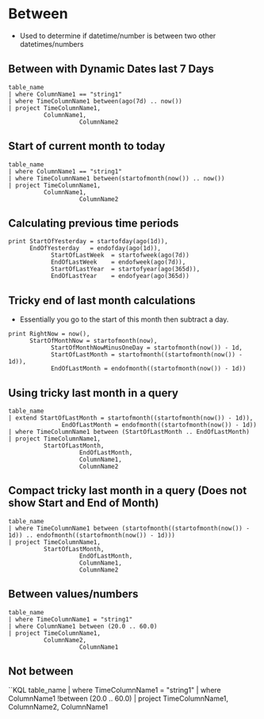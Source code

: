 # Between

- Used to determine if datetime/number is between two other datetimes/numbers

## Between with Dynamic Dates last 7 Days

```KQL
table_name
| where ColumnName1 == "string1"
| where TimeColumnName1 between(ago(7d) .. now())
| project TimeColumnName1,
          ColumnName1,
					ColumnName2
```

## Start of current month to today

```KQL
table_name
| where ColumnName1 == "string1"
| where TimeColumnName1 between(startofmonth(now()) .. now())
| project TimeColumnName1,
          ColumnName1,
					ColumnName2
```

## Calculating previous time periods

```KQL
print StartOfYesterday = startofday(ago(1d)),
      EndOfYesterday   = endofday(ago(1d)),
			StartOfLastWeek  = startofweek(ago(7d))
			EndOfLastWeek    = endofweek(ago(7d)),
			StartOfLastYear  = startofyear(ago(365d)),
			EndOfLastYear    = endofyear(ago(365d))
```

## Tricky end of last month calculations

- Essentially you go to the start of this month then subtract a day.

```KQL
print RightNow = now(),
      StartOfMonthNow = startofmonth(now),
			StartOfMonthNowMinusOneDay = startofmonth(now()) - 1d,
			StartOfLastMonth = startofmonth((startofmonth(now()) - 1d)),
			EndOfLastMonth = endofmonth((startofmonth(now()) - 1d))
```

## Using tricky last month in a query

```KQL
table_name
| extend StartOfLastMonth = startofmonth((startofmonth(now()) - 1d)),
			   EndOfLastMonth = endofmonth((startofmonth(now()) - 1d))
| where TimeColumnName1 between (StartOfLastMonth .. EndOfLastMonth)
| project TimeColumnName1,
          StartOfLastMonth,
					EndOfLastMonth,
					ColumnName1,
					ColumnName2
```

## Compact tricky last month in a query (Does not show Start and End of Month)

```KQL
table_name
| where TimeColumnName1 between (startofmonth((startofmonth(now()) - 1d)) .. endofmonth((startofmonth(now()) - 1d)))
| project TimeColumnName1,
          StartOfLastMonth,
					EndOfLastMonth,
					ColumnName1,
					ColumnName2
```

## Between values/numbers

```KQL
table_name
| where TimeColumnName1 = "string1"
| where ColumnName1 between (20.0 .. 60.0)
| project TimeColumnName1,
          ColumnName2,
					ColumnName1
```

## Not between

``KQL
table_name
| where TimeColumnName1 = "string1"
| where ColumnName1 !between (20.0 .. 60.0)
| project TimeColumnName1,
          ColumnName2,
					ColumnName1
```
